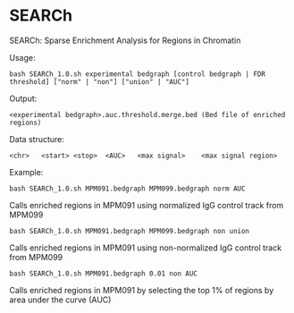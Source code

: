 # SEARCh
SEARCh: Sparse Enrichment Analysis for Regions in Chromatin

Usage: 

	bash SEARCh_1.0.sh experimental bedgraph [control bedgraph | FDR threshold] ["norm" | "non"] ["union" | "AUC"]
	
Output:

	<experimental bedgraph>.auc.threshold.merge.bed (Bed file of enriched regions)
Data structure: 
	
	<chr>	<start>	<stop>	<AUC>	<max signal>	<max signal region>

Example:

	bash SEARCh_1.0.sh MPM091.bedgraph MPM099.bedgraph norm AUC
Calls enriched regions in MPM091 using normalized IgG control track from MPM099
	
	bash SEARCh_1.0.sh MPM091.bedgraph MPM099.bedgraph non union
Calls enriched regions in MPM091 using non-normalized IgG control track from MPM099 

	bash SEARCh_1.0.sh MPM091.bedgraph 0.01 non AUC
Calls enriched regions in MPM091 by selecting the top 1% of regions by area under the curve (AUC)
